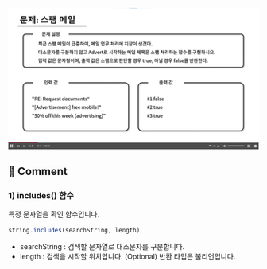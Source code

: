 ![](../images/spam_mail.png)

## 🤞 Comment

### 1) includes() 함수
특정 문자열을 확인 함수입니다.

```javascript
string.includes(searchString, length)
```

- searchString : 검색할 문자열로 대소문자를 구분합니다.
- length : 검색을 시작할 위치입니다. (Optional)
반환 타입은 불리언입니다.